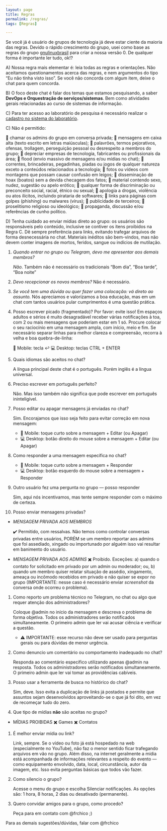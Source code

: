 ```yaml
---
layout: page
title: Regras
permalink: /regras/
tags: [Regras]

---
```


Se você já é usuário de grupos de tecnologia já deve estar ciente da maioria das regras. Devido o rápido crescimento do grupo, usei como base as regras do grupo [gnulinuxbrasil](https://gnulinuxbrasil.com.br/regras-do-grupo/) para criar a nossa versão 0. De qualquer forma é importante ler tudo, ok!?

A) Nossa regra mais elementar é: leia todas as regras e orientações. Não aceitamos questionamentos acerca das regras, e nem argumentos do tipo “Eu não tinha visto isso”. Se você não concorda com algum item, deixe o chat para quem concorda.

B) O foco deste chat é falar dos temas que estamos pesquisando, a saber **DevOps e Orquestração de serviços/sistemas**. Bem como atividades gerais relacionadas ao curso de sistemas de informação.

C) Para ter acesso ao laboratório de pesquisa é necessário realizar o [cadastro no sistema do laboratório](../_posts/2019-11-01-acesso-lab-pesquisa.mdsquisa.md).

C) Não é permitido:

🚫 chamar os admins do grupo em conversa privada;
🚫 mensagens em caixa alta (texto escrito em letras maiúsculas);
🚫 palavrões, termos pejorativos, ofensas, trollagem, perseguição pessoal ou desrespeito a membros do grupo;
🚫 depreciar empresas de tecnologia, fabricantes ou profissionais da área;
🚫 flood (envio massivo de mensagens e/ou mídias no chat);
🚫 correntes, brincadeiras, pegadinhas, piadas ou jogos de qualquer natureza exceto a conteúdos relacionados a tecnologia;
🚫 fotos ou vídeos com montagens que possam causar confusão em leigos;
🚫 disseminação de hoax (boatos) sem a devida checagem dos fatos;
🚫 material contendo sexo, nudez, sugestão ou apelo erótico;
🚫 qualquer forma de discriminação ou preconceito social, racial, étnico ou sexual;
🚫 apologia a drogas, violência ou atos ilícitos, incluindo pirataria de softwares;
🚫 links para páginas com golpes (phishing) ou malwares (vírus);
🚫 publicidade de terceiros;
🚫 proselitismo religioso ou ideológico;
🚫 propaganda, discussão e/ou referências de cunho político.


D) Tenha cuidado ao enviar mídias direto ao grupo: os usuários são responsáveis pelo conteúdo, inclusive se contiver os itens proibidos na Regra C. Dê sempre preferência para links, evitando trafegar arquivos de forma desnecessária no chat. Materiais inéditos são bem-vindos, mas não devem conter imagens de mortos, feridos, sangue ou indícios de mutilação.

1. *Quando entrar no grupo ou Telegram, devo me apresentar aos demais membros?* 
   
   *Não*. Também não é necessário os tradicionais “Bom dia”, “Boa tarde”, “Boa noite”

2. *Devo recepcionar os novos membros?*
   Não é necessário.

3. *Se você tem uma dúvida ou quer fazer uma colocação: vá direto ao assunto.*
   Nós apreciamos e valorizamos a boa educação, mas em um chat com tantos usuários pular cumprimentos é uma questão prática.

4. Posso escrever picado (fragmentado)?
   Por favor: evite isso! Em espaços adultos e sérios é muito desagradável receber várias notificações à toa, com 2 ou mais mensagens que poderiam estar em 1 só. Procure colocar o seu raciocínio em uma mensagem ampla, com início, meio e fim. Se necessário separar linhas para melhor clareza e compreensão, recorra à velha e boa quebra-de-linha:

	📱 Mobile: tecla ↩️
	💻 Desktop: teclas CTRL + ENTER

1. Quais idiomas são aceitos no chat?
   
   A língua principal deste chat é o português. Porém inglês é a língua universal.

1. Preciso escrever em português perfeito?
   
   Não. Mas isso também não significa que pode escrever em português ininteligível.

1. Posso editar ou apagar mensagens já enviadas no chat?
   
   Sim. Encorajamos que isso seja feito para evitar correção em nova mensagem:

	- 📱 Mobile: toque curto sobre a mensagem + Editar (ou Apagar)
	- 💻 Desktop: botão direito do mouse sobre a mensagem + Editar (ou Apagar)

1. Como responder a uma mensagem específica no chat?

	- 📱 Mobile: toque curto sobre a mensagem + Responder
 	- 💻 Desktop: botão esquerdo do mouse sobre a mensagem + Responder

09. Outro usuário fez uma pergunta no grupo — posso responder
    
	Sim, aqui nós incentivamos, mas tente sempre responder com o máximo de certeza.

10. Posso enviar mensagens privadas?

- *MENSAGEM PRIVADA AOS MEMBROS*
  
  ✔️ Permitido, com ressalvas. Não temos como controlar conversas privadas entre usuários, PORÉM se um membro reportar aos admins que foi assediado, xingado ou importunado por alguém isso vai resultar em banimento do usuário.

- *MENSAGEM PRIVADA AOS ADMINS*
  ✖️ Proibido. Exceções: a) quando o contato for solicitado em privado por um admin ou moderador; ou, b) quando um membro quiser relatar situação de assédio, xingamento, ameaça ou incômodo recebidos em privado e não quiser se expor no grupo (IMPORTANTE: nesse caso é necessário enviar *screenshot* da conversa onde ocorreu o problema).

1. Como reporto um problema técnico no Telegram, no chat ou algo que requer atenção dos administradores?
   
   Coloque @admin no início da mensagem e descreva o problema de forma objetiva. Todos os administradores serão notificados simultaneamente. O primeiro admin que ler vai acusar ciência e verificar a questão.

   - ⚠️ IMPORTANTE: esse recurso não deve ser usado para perguntas gerais ou para dúvidas de menor urgência.

1. Como denuncio um comentário ou comportamento inadequado no chat?
   
   Responda ao comentário específico utilizando apenas @admin na resposta. Todos os administradores serão notificados simultaneamente. O primeiro admin que ler vai tomar as providências cabíveis.

1. Posso usar a ferramenta de busca no histórico do chat?
   
   Sim, deve. Isso evita a duplicação de links já postados e permite que assuntos sejam desenvolvidos aproveitando-se o que já foi dito, em vez de recomeçar tudo do zero.

2. Que tipo de mídias **não** são aceitas no grupo?

- MÍDIAS PROIBIDAS
  ✖️ Games
  ✖️ Contatos

1. É melhor enviar mídia ou link?
   
   Link, sempre. Se o vídeo ou foto já está hospedado na web (especialmente no YouTube), não faz o menor sentido ficar trafegando arquivos em vão no grupo. Além disso, na internet geralmente a mídia está acompanhada de informações relevantes a respeito do evento — como equipamento envolvido, data, local, circunstância, autor da imagem, etc. Isso evita perguntas básicas que todos vão fazer.

1. Como silencio o grupo?
   
   Acesse o menu do grupo e escolha Silenciar notificações. As opções são: 1 hora, 8 horas, 2 dias ou desativado (permanente).

2. Quero convidar amigos para o grupo, como procedo?
   
   Peça para em contato com @frchico ;)

Para as demais sugestões/dúvidas, falar com @frchico